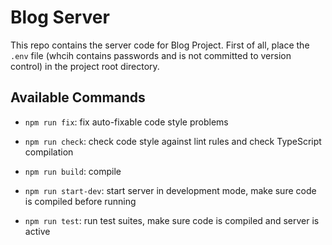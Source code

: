 # Blog Server

This repo contains the server code for Blog Project. First of all, place the `.env` file  (whcih contains passwords and is not committed to version control) in the project root directory.

## Available Commands

- `npm run fix`: fix auto-fixable code style problems

- `npm run check`: check code style against lint rules and check TypeScript compilation
- `npm run build`: compile
- `npm run start-dev`: start server in development mode, make sure code is compiled before running
- `npm run test`: run test suites, make sure code is compiled and server is active



